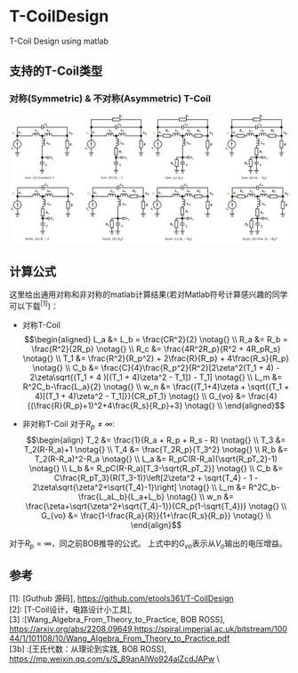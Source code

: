 # T-CoilDesign
T-Coil Design using matlab

## 支持的T-Coil类型
### 对称(Symmetric) & 不对称(Asymmetric) T-Coil
![对称和非对称T-Coil](src/T_Coil_Bob.png)

## 计算公式
这里给出通用对称和非对称的matlab计算结果(若对Matlab符号计算感兴趣的同学可以下载$^{[1]}$)：

- 对称T-Coil
$$\begin{aligned}
L_a &= L_b = \frac{CR^2}{2} \notag{} \\ 
R_a &= R_b = \frac{R^2}{2R_p} \notag{} \\ 
R_c &= \frac{4R^2R_p}{R^2 + 4R_pR_s} \notag{} \\ 
T_1 &= \frac{R^2}{R_p^2} + 2\frac{R}{R_p} + 4\frac{R_s}{R_p} \notag{} \\ 
C_b &= \frac{C}{4}\frac{R_p^2}{R^2}[2\zeta^2(T_1 + 4) - 2\zeta\sqrt{(T_1 + 4 )[(T_1 + 4)\zeta^2 - T_1]} - T_1] \notag{} \\ 
L_m &=  R^2C_b-\frac{L_a}{2} \notag{} \\ 
w_n &= \frac{(T_1+4)\zeta + \sqrt{(T_1 + 4)[(T_1 + 4)\zeta^2  - T_1]}}{CR_pT_1} \notag{} \\ 
G_{vo} &=  \frac{4}{(\frac{R}{R_p}+1)^2+4\frac{R_s}{R_p}+3} \notag{} \\ 
\end{aligned}$$

- 非对称T-Coil
对于$R_p \neq \infty$:
$$\begin{align}
T_2 &= \frac{1}{R_a + R_p + R_s - R} \notag{} \\
T_3 &= T_2(R-R_a)+1 \notag{} \\
T_4 &= \frac{T_2R_p}{T_3^2} \notag{} \\
R_b &=  T_2(R-R_a)^2-R_a \notag{} \\
L_a &= R_pC(R-R_a)(\sqrt{R_pT_2}-1) \notag{} \\
L_b &= R_pC(R-R_a)[T_3-\sqrt{R_pT_2}] \notag{} \\
C_b &= C\frac{R_pT_3}{R(T_3-1)}\left[2\zeta^2  + \sqrt{T_4} - 1 - 2\zeta\sqrt{\zeta^2+\sqrt{T_4}-1}\right] \notag{} \\
L_m &=  R^2C_b-\frac{L_aL_b}{L_a+L_b} \notag{} \\
w_n &= \frac{\zeta+\sqrt{\zeta^2+\sqrt{T_4}-1}}{CR_p(1-\sqrt{T_4})} \notag{} \\
G_{vo} &=  \frac{1-\frac{R_a}{R}}{1+\frac{R_s}{R_p}} \notag{} \\
\end{align}$$

对于$R_p = \infty$，同之前BOB推导的公式。
上式中的$G_{vo}$表示从$V_o$输出的电压增益。

## 参考

[1]: [Guthub 源码], https://github.com/etools361/T-CoilDesign \
[2]: [T-Coil设计，电路设计小工具],  \
[3] :[Wang_Algebra_From_Theory_to_Practice, BOB ROSS], https://arxiv.org/abs/2208.09649,https://spiral.imperial.ac.uk/bitstream/10044/1/101108/10/Wang_Algebra_From_Theory_to_Practice.pdf \
[3b] :[王氏代数：从理论到实践, BOB ROSS], https://mp.weixin.qq.com/s/S_89anAlWo924alZcdJAPw \

